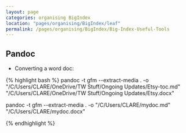```yaml
---
layout: page
categories: organising BigIndex
location: "pages/organising/BigIndex/leaf"
permalink: /pages/organising/BigIndex/Big-Index-Useful-Tools
---
```


## Pandoc

* Converting a word doc: 

{% highlight bash %}
pandoc -t gfm --extract-media . -o "/C/Users/CLARE/OneDrive/TW Stuff/Ongoing Updates/Etsy-toc.md" "/C/Users/CLARE/OneDrive/TW Stuff/Ongoing Updates/Etsy.docx"

pandoc -t gfm --extract-media . -o "/C/Users/CLARE/mydoc.md" "/C/Users/CLARE/mydoc.docx"

{% endhighlight %}